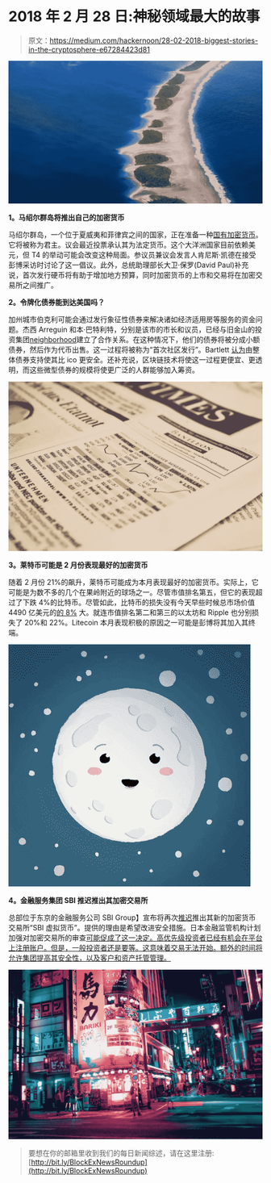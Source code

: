 # 2018 年 2 月 28 日:神秘领域最大的故事

> 原文：<https://medium.com/hackernoon/28-02-2018-biggest-stories-in-the-cryptosphere-e67284423d81>

![](img/94088160188b99ca4387983f6907942f.png)

**1。马绍尔群岛将推出自己的加密货币**

马绍尔群岛，一个位于夏威夷和菲律宾之间的国家，正在准备一种[国有加密货币](https://www.bloomberg.com/news/articles/2018-02-28/marshall-islands-preparing-a-cryptocurrency-two-officials-say)。它将被称为君主。议会最近投票承认其为法定货币。这个大洋洲国家目前依赖美元，但 T4 的举动可能会改变这种局面。参议员兼议会发言人肯尼斯·凯德在接受彭博采访时讨论了这一倡议。此外，总统助理部长大卫·保罗(David Paul)补充说，首次发行硬币将有助于增加地方预算，同时加密货币的上市和交易将在加密交易所之间推广。

**2。令牌化债券能到达美国吗？**

加州城市伯克利可能会通过发行象征性债券来解决诸如经济适用房等服务的资金问题。杰西 Arreguin 和本·巴特利特，分别是该市的市长和议员，已经与旧金山的投资集团[neighborhood](https://neighborly.com/)建立了合作关系。在这种情况下，他们的债券将被分成小额债券，然后作为代币出售。这一过程将被称为“首次社区发行”。Bartlett [认为](https://www.coindesk.com/us-city-plans-to-sell-tokenized-bonds-in-initial-community-offering/?utm_content=buffer8b571&utm_medium=social&utm_source=twitter.com&utm_campaign=buffer)由整体债券支持使其比 ico 更安全。还补充说，区块链技术将使这一过程更便宜、更透明，而这些微型债券的规模将使更广泛的人群能够加入筹资。

![](img/276416a9df2cfd8171362e62a1a5bf53.png)

**3。莱特币可能是 2 月份表现最好的加密货币**

随着 2 月份 21%的飙升，莱特币可能成为本月表现最好的加密货币。实际上，它可能是为数不多的几个在果岭附近的球场之一。尽管市值排名第五，但它的表现超过了下跌 4%的比特币。尽管如此，比特币的损失没有今天早些时候总市场价值 4490 亿美元的[的 8%](https://coinmarketcap.com/charts/) 大。就连市值排名第二和第三的以太坊和 Ripple 也分别损失了 20%和 22%。Litecoin 本月表现积极的原因之一可能是彭博将其加入其终端。

![](img/c31077e5113cd67630a690f9ee19f680.png)

**4。金融服务集团 SBI 推迟推出其加密交易所**

总部位于东京的金融服务公司 SBI Group】宣布将再次[推迟](https://www.coindesk.com/banking-group-sbi-delays-crypto-exchange-launch/)推出其新的加密货币交易所“SBI 虚拟货币”。提供的理由是希望改进安全措施。日本金融监管机构计划加强对加密交易所的审查[可能促成了这一决定。高优先级投资者已经有机会在平台上注册账户。但是，一般投资者还是要等。这意味着交易无法开始。额外的时间将允许集团提高其安全性，以及客户和资产托管管理。](https://www.coindesk.com/japanese-financial-regulator-increase-crypto-exchange-inspections/)

![](img/0e5f49df6b2c39cccfee6a6c73b1f90b.png)

> 要想在你的邮箱里收到我们的每日新闻综述，请在这里注册:[http://bit.ly/BlockExNewsRoundup](http://bit.ly/BlockExNewsRoundup)